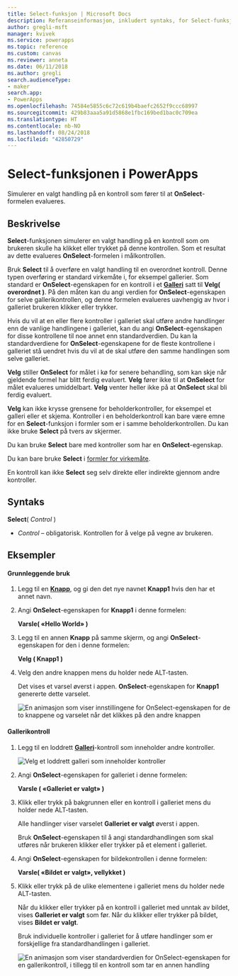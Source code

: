 ```yaml
---
title: Select-funksjon | Microsoft Docs
description: Referanseinformasjon, inkludert syntaks, for Select-funksjonen i PowerApps
author: gregli-msft
manager: kvivek
ms.service: powerapps
ms.topic: reference
ms.custom: canvas
ms.reviewer: anneta
ms.date: 06/11/2018
ms.author: gregli
search.audienceType:
- maker
search.app:
- PowerApps
ms.openlocfilehash: 74584e5855c6c72c619b4baefc2652f9ccc68997
ms.sourcegitcommit: 429b83aaa5a91d5868e1fbc169bed1bac0c709ea
ms.translationtype: HT
ms.contentlocale: nb-NO
ms.lasthandoff: 08/24/2018
ms.locfileid: "42850729"
---
```

# <a name="select-function-in-powerapps"></a>Select-funksjonen i PowerApps
Simulerer en valgt handling på en kontroll som fører til at **OnSelect**-formelen evalueres.

## <a name="description"></a>Beskrivelse
**Select**-funksjonen simulerer en valgt handling på en kontroll som om brukeren skulle ha klikket eller trykket på denne kontrollen. Som et resultat av dette evalueres **OnSelect**-formelen i målkontrollen.

Bruk **Select** til å overføre en valgt handling til en overordnet kontroll. Denne typen overføring er standard virkemåte i, for eksempel gallerier. Som standard er **OnSelect**-egenskapen for en kontroll i et **[Galleri](../controls/control-gallery.md)** satt til **Velg( overordnet )**. På den måten kan du angi verdien for **OnSelect**-egenskapen for selve gallerikontrollen, og denne formelen evalueres uavhengig av hvor i galleriet brukeren klikker eller trykker.

Hvis du vil at en eller flere kontroller i galleriet skal utføre andre handlinger enn de vanlige handlingene i galleriet, kan du angi **OnSelect**-egenskapen for disse kontrollene til noe annet enn standardverdien. Du kan la standardverdiene for **OnSelect**-egenskapene for de fleste kontrollene i galleriet stå uendret hvis du vil at de skal utføre den samme handlingen som selve galleriet.

**Velg** stiller **OnSelect** for målet i kø for senere behandling, som kan skje når gjeldende formel har blitt ferdig evaluert. **Velg** fører ikke til at **OnSelect** for målet evalueres umiddelbart. **Velg** venter heller ikke på at **OnSelect** skal bli ferdig evaluert.

**Velg** kan ikke krysse grensene for beholderkontroller, for eksempel et galleri eller et skjema. Kontroller i en beholderkontroll kan bare være emne for en **Select**-funksjon i formler som er i samme beholderkontrollen. Du kan ikke bruke **Select** på tvers av skjermer.

Du kan bruke **Select** bare med kontroller som har en **OnSelect**-egenskap.

Du kan bare bruke **Select** i [formler for virkemåte](../working-with-formulas-in-depth.md).

En kontroll kan ikke **Select** seg selv direkte eller indirekte gjennom andre kontroller.

## <a name="syntax"></a>Syntaks
**Select**( *Control* )

* *Control* – obligatorisk.  Kontrollen for å velge på vegne av brukeren.

## <a name="examples"></a>Eksempler

#### <a name="basic-usage"></a>Grunnleggende bruk

1. Legg til en **[Knapp](../controls/control-button.md)**, og gi den det nye navnet **Knapp1** hvis den har et annet navn.

1. Angi **OnSelect**-egenskapen for **Knapp1** i denne formelen:

    **Varsle( «Hello World» )**

1. Legg til en annen **Knapp** på samme skjerm, og angi **OnSelect**-egenskapen for den i denne formelen:

    **Velg ( Knapp1 )**

1. Velg den andre knappen mens du holder nede ALT-tasten.

    Det vises et varsel øverst i appen. **OnSelect**-egenskapen for **Knapp1** genererte dette varselet.

    ![En animasjon som viser innstillingene for OnSelect-egenskapen for de to knappene og varselet når det klikkes på den andre knappen](media/function-select/basic-select.gif)

#### <a name="gallery-control"></a>Gallerikontroll

1. Legg til en loddrett **[Galleri](../controls/control-gallery.md)**-kontroll som inneholder andre kontroller.

    ![Velg et loddrett galleri som inneholder kontroller](media/function-select/select-gallery.png)

2. Angi **OnSelect**-egenskapen for galleriet i denne formelen:
 
    **Varsle ( «Galleriet er valgt» )**

3. Klikk eller trykk på bakgrunnen eller en kontroll i galleriet mens du holder nede ALT-tasten.

    Alle handlinger viser varselet **Galleriet er valgt** øverst i appen.

    Bruk **OnSelect**-egenskapen til å angi standardhandlingen som skal utføres når brukeren klikker eller trykker på et element i galleriet.

5. Angi **OnSelect**-egenskapen for bildekontrollen i denne formelen:

    **Varsle( «Bildet er valgt», vellykket )**

6. Klikk eller trykk på de ulike elementene i galleriet mens du holder nede ALT-tasten.

    Når du klikker eller trykker på en kontroll i galleriet med unntak av bildet, vises **Galleriet er valgt** som før. Når du klikker eller trykker på bildet, vises **Bildet er valgt**.
 
    Bruk individuelle kontroller i galleriet for å utføre handlinger som er forskjellige fra standardhandlingen i galleriet.

    ![En animasjon som viser standardverdien for OnSelect-egenskapen for en gallerikontroll, i tillegg til en kontroll som tar en annen handling](media/function-select/gallery-select.gif)
